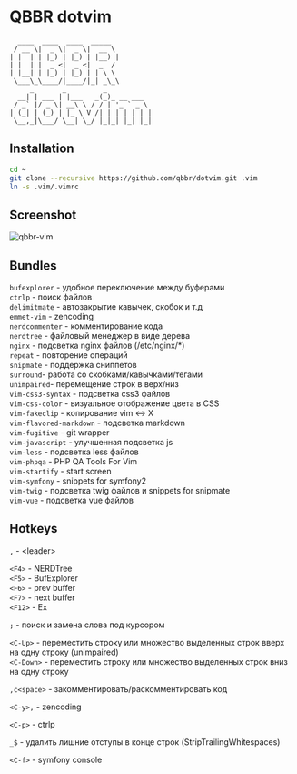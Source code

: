 # QBBR dotvim

	  ____  ____  ____  _____
	 / __ \|  _ \|  _ \|  __ \
	| |  | | |_) | |_) | |__) |
	| |  | |  _ <|  _ <|  _  /
	| |__| | |_) | |_) | | \ \
	 \___\_\____/|____/|_| _\_\
	     _       _         _
	  __| | ___ | |___   _(_)_ __ ___
	 / _` |/ _ \| __\ \ / / | '_ ` _ \
	| (_| | (_) | |_ \ V /| | | | | | |
	 \__,_|\___/ \__| \_/ |_|_| |_| |_|

## Installation

```bash
cd ~
git clone --recursive https://github.com/qbbr/dotvim.git .vim
ln -s .vim/.vimrc
```

## Screenshot

![qbbr-vim](https://i.imgur.com/wU8VET1.png)

## Bundles

`bufexplorer` - удобное переключение между буферами  
`ctrlp` - поиск файлов  
`delimitmate` - автозакрытие кавычек, скобок и т.д  
`emmet-vim` - zencoding  
`nerdcommenter` - комментирование кода  
`nerdtree` - файловый менеджер в виде дерева  
`nginx` - подсветка nginx файлов (/etc/nginx/*)  
`repeat` - повторение операций  
`snipmate` - поддержка сниппетов  
`surround`- работа со скобками/кавычками/тегами  
`unimpaired`- перемещение строк в верх/низ  
`vim-css3-syntax` - подсветка css3 файлов  
`vim-css-color` - визуальное отображение цвета в CSS  
`vim-fakeclip` - копирование vim &lt;-&gt; X  
`vim-flavored-markdown` - подсветка markdown  
`vim-fugitive` - git wrapper  
`vim-javascript` - улучшенная подсветка js  
`vim-less` - подсветка less файлов  
`vim-phpqa` - PHP QA Tools For Vim  
`vim-startify` - start screen  
`vim-symfony` - snippets for symfony2  
`vim-twig` - подсветка twig файлов и snippets for snipmate  
`vim-vue` - подсветка vue файлов

## Hotkeys

`,` - &lt;leader&gt;

`<F4>` - NERDTree  
`<F5>` - BufExplorer  
`<F6>` - prev buffer  
`<F7>` - next buffer  
`<F12>` - Ex

`;` - поиск и замена слова под курсором

`<C-Up>`  - переместить строку или множество выделенных строк вверх на одну строку (unimpaired)  
`<C-Down>` - переместить строку или множество выделенных строк вниз на одну строку

`,c<space>` - закомментировать/раскомментировать код

`<C-y>,` - zencoding

`<C-p>` - ctrlp

`_$` - удалить лишние отступы в конце строк (StripTrailingWhitespaces)

`<C-f>` - symfony console
